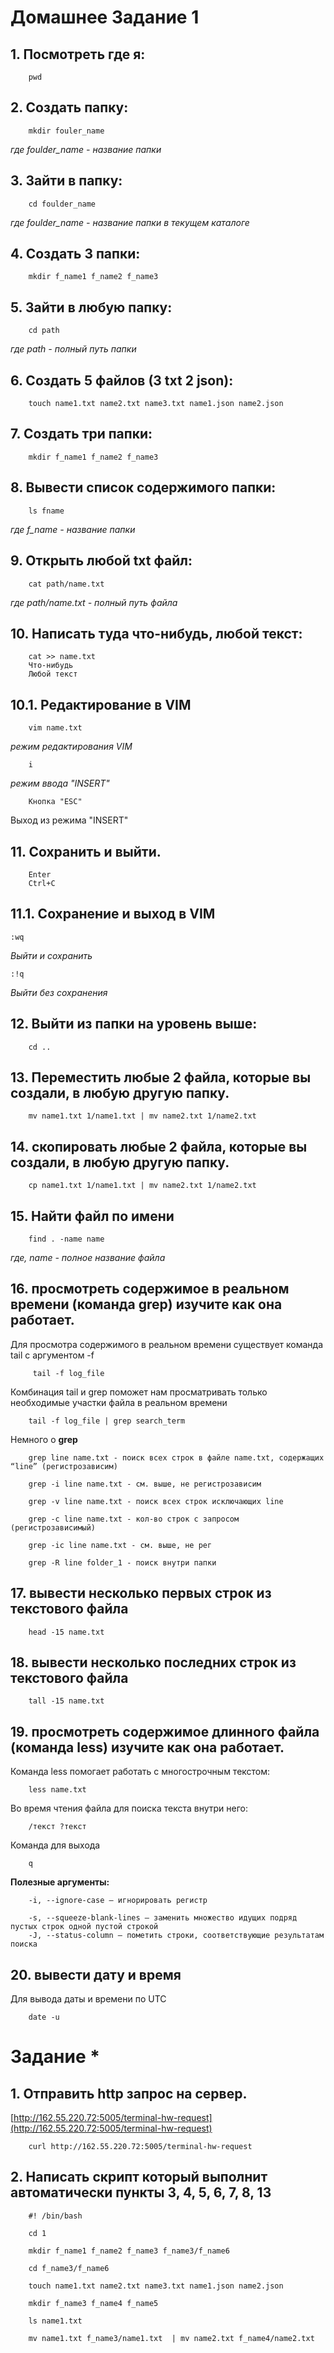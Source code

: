 # Домашнее Задание 1

## 1. Посмотреть где я: 

        pwd

## 2. Создать папку: 

        mkdir fouler_name    
*где foulder_name - название папки*

## 3. Зайти в папку: 
        
        cd foulder_name 
*где foulder_name - название папки в текущем каталоге*

## 4. Создать 3 папки: 

        mkdir f_name1 f_name2 f_name3

## 5. Зайти в любую папку: 

        cd path 
*где path - полный путь папки*

## 6. Создать 5 файлов (3 txt 2 json): 

        touch name1.txt name2.txt name3.txt name1.json name2.json

## 7. Создать три папки: 

        mkdir f_name1 f_name2 f_name3

## 8. Вывести список содержимого папки: 

        ls fname
*где f_name - название папки*

## 9. Открыть любой txt файл: 

        cat path/name.txt
*где path/name.txt - полный путь файла*

## 10. Написать туда что-нибудь, любой текст:

        cat >> name.txt
        Что-нибудь
        Любой текст

## 10.1. Редактирование в VIM

        vim name.txt

*режим редактирования VIM*

        i

*режим ввода "INSERT"* 

        Кнопка "ESC"

Выход из режима "INSERT"

## 11. Сохранить и выйти.

        Enter
        Ctrl+C

## 11.1. Сохранение и выход в VIM

    :wq

*Выйти и сохранить*

    :!q

*Выйти без сохранения*

## 12. Выйти из папки на уровень выше: 

        cd ..

## 13. Переместить любые 2 файла, которые вы создали, в любую другую папку.

        mv name1.txt 1/name1.txt | mv name2.txt 1/name2.txt

## 14. скопировать любые 2 файла, которые вы создали, в любую другую папку.

        cp name1.txt 1/name1.txt | mv name2.txt 1/name2.txt

## 15. Найти файл по имени

        find . -name name

*где, name - полное название файла*

## 16. просмотреть содержимое в реальном времени (команда grep) изучите как она работает.

Для просмотра содержимого в реальном времени существует команда tail с аргументом -f


         tail -f log_file        


Комбинация tail и grep поможет нам просматривать только необходимые участки файла в реальном времени

        tail -f log_file | grep search_term

Немного о **grep**

        grep line name.txt - поиск всех строк в файле name.txt, содержащих “line” (регистрозависим)

        grep -i line name.txt - см. выше, не регистрозависим

        grep -v line name.txt - поиск всех строк исключающих line

        grep -c line name.txt - кол-во строк с запросом (регистрозависимый)

        grep -ic line name.txt - см. выше, не рег

        grep -R line folder_1 - поиск внутри папки

## 17. вывести несколько первых строк из текстового файла


        head -15 name.txt

## 18. вывести несколько последних строк из текстового файла

        tall -15 name.txt

## 19. просмотреть содержимое длинного файла (команда less) изучите как она работает.

Команда less помогает работать с многострочным текстом:

        less name.txt 

Во время чтения файла для поиска текста внутри него:

        /текст ?текст 

Команда для выхода

        q 

**Полезные аргументы:**

        -i, --ignore-case — игнорировать регистр

        -s, --squeeze-blank-lines — заменить множество идущих подряд пустых строк одной пустой строкой
        -J, --status-column — пометить строки, соответствующие результатам поиска  

## 20. вывести дату и время

Для вывода даты и времени по UTC

        date -u 


# Задание *

## 1. Отправить http запрос на сервер.
[http://162.55.220.72:5005/terminal-hw-request](http://162.55.220.72:5005/terminal-hw-request)

        curl http://162.55.220.72:5005/terminal-hw-request


## 2. Написать скрипт который выполнит автоматически пункты 3, 4, 5, 6, 7, 8, 13

        #! /bin/bash

        cd 1

        mkdir f_name1 f_name2 f_name3 f_name3/f_name6

        cd f_name3/f_name6 

        touch name1.txt name2.txt name3.txt name1.json name2.json

        mkdir f_name3 f_name4 f_name5

        ls name1.txt

        mv name1.txt f_name3/name1.txt  | mv name2.txt f_name4/name2.txt
